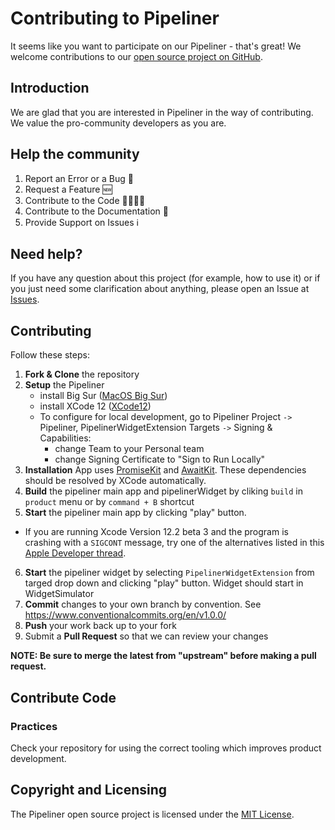 # Contributing to Pipeliner

It seems like you want to participate on our Pipeliner - that's great! We welcome contributions to our [open source project on GitHub](https://github.com/DXHeroes/Pipeliner).

## Introduction

We are glad that you are interested in Pipeliner in the way of contributing. We value the pro-community developers as you are.

## Help the community

1) Report an Error or a Bug 🐛
2) Request a Feature 🆕
3) Contribute to the Code 👨‍💻👩‍💻
4) Contribute to the Documentation 📝
5) Provide Support on Issues ℹ️

## Need help?

If you have any question about this project (for example, how to use it) or if you just need some clarification about anything, please open an Issue at [Issues](https://github.com/DXHeroes/Pipeliner/issues).

## Contributing

Follow these steps:

1. **Fork & Clone** the repository  
2. **Setup** the Pipeliner
   - install Big Sur ([MacOS Big Sur](https://beta.apple.com/sp/betaprogram/enroll))
   - install XCode 12 ([XCode12](https://developer.apple.com/xcode/))
   - To configure for local development, go to Pipeliner Project `->` Pipeliner, PipelinerWidgetExtension Targets `->` Signing & Capabilities: 
      - change Team to your Personal team
      - change Signing Certificate to "Sign to Run Locally"
3. **Installation**
App uses [PromiseKit](https://github.com/mxcl/PromiseKit) and [AwaitKit](https://github.com/yannickl/AwaitKit). These dependencies should be resolved by XCode automatically.
4. **Build** the pipeliner main app and pipelinerWidget by cliking `build` in `product` menu or by ```command + B``` shortcut 
5. **Start** the pipeliner main app by clicking "play" button.
  - If you are running Xcode Version 12.2 beta 3 and the program is crashing with a `SIGCONT` message, try one of the alternatives listed in this [Apple Developer thread](https://developer.apple.com/forums/thread/663823).
6. **Start** the pipeliner widget by selecting `PipelinerWidgetExtension` from targed drop down and clicking "play" button. Widget should start in WidgetSimulator
7. **Commit** changes to your own branch by convention. See https://www.conventionalcommits.org/en/v1.0.0/
8. **Push** your work back up to your fork  
9. Submit a **Pull Request** so that we can review your changes

**NOTE: Be sure to merge the latest from "upstream" before making a pull request.**

## Contribute Code

### Practices

Check your repository for using the correct tooling which improves product development.


## Copyright and Licensing

The Pipeliner open source project is licensed under the [MIT License](LICENSE).

